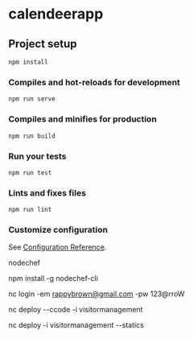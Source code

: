 # calendeerapp

## Project setup
```
npm install
```

### Compiles and hot-reloads for development
```
npm run serve
```

### Compiles and minifies for production
```
npm run build
```

### Run your tests
```
npm run test
```

### Lints and fixes files
```
npm run lint
```

### Customize configuration
See [Configuration Reference](https://cli.vuejs.org/config/).

nodechef

npm install -g nodechef-cli

nc login -em rappybrown@gmail.com -pw 123@rroW

nc deploy --ccode -i visitormanagement

nc deploy -i visitormanagement --statics
